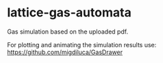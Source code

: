 # lattice-gas-automata
Gas simulation based on the uploaded pdf.

For plotting and animating the simulation results use:
https://github.com/migdiluca/GasDrawer
